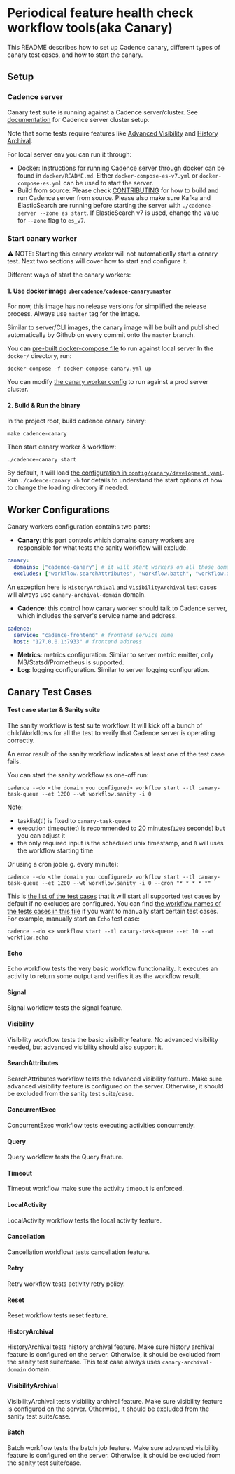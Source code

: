 # Periodical feature health check workflow tools(aka Canary)

This README describes how to set up Cadence canary, different types of canary test cases, and how to start the canary.

Setup
-----------
### Cadence server

Canary test suite is running against a Cadence server/cluster. See [documentation](https://cadenceworkflow.io/docs/operation-guide/setup/) for Cadence server cluster setup.

Note that some tests require features like [Advanced Visibility]((https://cadenceworkflow.io/docs/concepts/search-workflows/).) and [History Archival](https://cadenceworkflow.io/docs/concepts/archival/). 
 
For local server env you can run it through:
- Docker: Instructions for running Cadence server through docker can be found in `docker/README.md`. Either `docker-compose-es-v7.yml` or `docker-compose-es.yml` can be used to start the server.
- Build from source: Please check [CONTRIBUTING](/CONTRIBUTING.md) for how to build and run Cadence server from source. Please also make sure Kafka and ElasticSearch are running before starting the server with `./cadence-server --zone es start`. If ElasticSearch v7 is used, change the value for `--zone` flag to `es_v7`.

### Start canary worker 

:warning: NOTE: Starting this canary worker will not automatically start a canary test. Next two sections will cover how to start and configure it.

Different ways of start the canary workers:

#### 1. Use docker image `ubercadence/cadence-canary:master`

For now, this image has no release versions for simplified the release process. Always use `master` tag for the image. 

Similar to server/CLI images, the canary image will be built and published automatically by Github on every commit onto the `master` branch. 

You can [pre-built docker-compose file](../docker/docker-compose-canary.yml) to run against local server
In the `docker/` directory, run:
```
docker-compose -f docker-compose-canary.yml up
```
You can modify [the canary worker config](../docker/config/canary/development.yaml) to run against a prod server cluster. 


#### 2.  Build & Run the binary 

In the project root, build cadence canary binary:
 ```
 make cadence-canary
 ```

Then start canary worker & workflow:
 ```
 ./cadence-canary start
 ```
By default, it will load [the configuration in `config/canary/development.yaml`](../config/canary/development.yaml). 
Run `./cadence-canary -h` for details to understand the start options of how to change the loading directory if needed. 


Worker Configurations
----------------------
Canary workers configuration contains two parts:
- **Canary**: this part controls which domains canary workers are responsible for what tests the sanity workflow will exclude.
```yaml 
canary:
  domains: ["cadence-canary"] # it will start workers on all those domains(also try to register if not exists) 
  excludes: ["workflow.searchAttributes", "workflow.batch", "workflow.archival.visibility"] # it will exclude the three test cases
``` 
An exception here is `HistoryArchival` and `VisibilityArchival` test cases will always use `canary-archival-domain` domain. 

- **Cadence**: this control how canary worker should talk to Cadence server, which includes the server's service name and address.
```yaml
cadence:
  service: "cadence-frontend" # frontend service name
  host: "127.0.0.1:7933" # frontend address
```
- **Metrics**: metrics configuration. Similar to server metric emitter, only M3/Statsd/Prometheus is supported. 
- **Log**: logging configuration.  Similar to server logging configuration. 

Canary Test Cases
----------------------
#### Test case starter & Sanity suite 
The sanity workflow is test suite workflow. It will kick off a bunch of childWorkflows for all the test to verify that Cadence server is operating correctly. 

An error result of the sanity workflow indicates at least one of the test case fails.

You can start the sanity workflow as one-off run:
```
cadence --do <the domain you configured> workflow start --tl canary-task-queue --et 1200 --wt workflow.sanity -i 0
``` 
Note:
* tasklist(tl) is fixed to `canary-task-queue`
* execution timeout(et) is recommended to 20 minutes(`1200` seconds) but you can adjust it 
* the only required input is the scheduled unix timestamp, and `0` will uses the workflow starting time

Or using a cron job(e.g. every minute):
```
cadence --do <the domain you configured> workflow start --tl canary-task-queue --et 1200 --wt workflow.sanity -i 0 --cron "* * * * *"
```

This is [the list of the test cases](./sanity.go) that it will start all supported test cases by default if no excludes are configured. 
You can find [the workflow names of the tests cases in this file](./const.go) if you want to manually start certain test cases.  
For example, manually start an `Echo` test case:
```
cadence --do <> workflow start --tl canary-task-queue --et 10 --wt workflow.echo
```

#### Echo
Echo workflow tests the very basic workflow functionality. It executes an activity to return some output and verifies it as the workflow result. 

#### Signal
Signal workflow tests the signal feature. 

#### Visibility
Visibility workflow tests the basic visibility feature. No advanced visibility needed, but advanced visibility should also support it. 

#### SearchAttributes
SearchAttributes workflow tests the advanced visibility feature. Make sure advanced visibility feature is configured on the server. Otherwise, it should be excluded from the sanity test suite/case. 

#### ConcurrentExec
ConcurrentExec workflow tests executing activities concurrently. 

#### Query
Query workflow tests the Query feature. 

#### Timeout
Timeout workflow make sure the activity timeout is enforced. 

#### LocalActivity
LocalActivity workflow tests the local activity feature. 

#### Cancellation
Cancellation workflowt tests cancellation feature. 

#### Retry
Retry workflow tests activity retry policy. 

#### Reset
Reset workflow tests reset feature. 

#### HistoryArchival
HistoryArchival tests history archival feature. Make sure history archival feature is configured on the server. Otherwise, it should be excluded from the sanity test suite/case. 
This test case always uses `canary-archival-domain` domain.
 
#### VisibilityArchival
VisibilityArchival tests visibility archival feature. Make sure visibility feature is configured on the server. Otherwise, it should be excluded from the sanity test suite/case.

#### Batch  
Batch workflow tests the batch job feature. Make sure advanced visibility feature is configured on the server. Otherwise, it should be excluded from the sanity test suite/case.